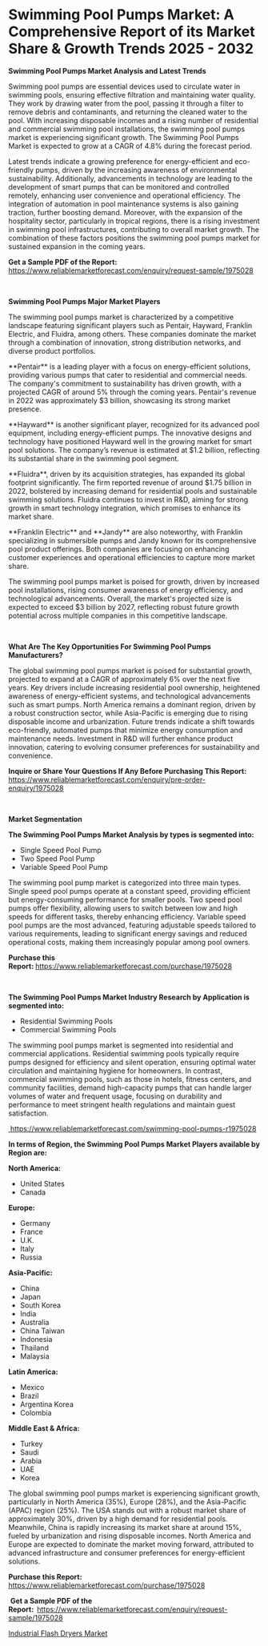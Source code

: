 <p><h1>Swimming Pool Pumps Market: A Comprehensive Report of its Market Share & Growth Trends 2025 - 2032</h1></p><p><strong>Swimming Pool Pumps Market Analysis and Latest Trends</strong></p>
<p><p>Swimming pool pumps are essential devices used to circulate water in swimming pools, ensuring effective filtration and maintaining water quality. They work by drawing water from the pool, passing it through a filter to remove debris and contaminants, and returning the cleaned water to the pool. With increasing disposable incomes and a rising number of residential and commercial swimming pool installations, the swimming pool pumps market is experiencing significant growth. The Swimming Pool Pumps Market is expected to grow at a CAGR of 4.8% during the forecast period.</p><p>Latest trends indicate a growing preference for energy-efficient and eco-friendly pumps, driven by the increasing awareness of environmental sustainability. Additionally, advancements in technology are leading to the development of smart pumps that can be monitored and controlled remotely, enhancing user convenience and operational efficiency. The integration of automation in pool maintenance systems is also gaining traction, further boosting demand. Moreover, with the expansion of the hospitality sector, particularly in tropical regions, there is a rising investment in swimming pool infrastructures, contributing to overall market growth. The combination of these factors positions the swimming pool pumps market for sustained expansion in the coming years.</p></p>
<p><strong>Get a Sample PDF of the Report:&nbsp;</strong> <a href="https://www.reliablemarketforecast.com/enquiry/request-sample/1975028?utm_campaign=2470&utm_medium=2&utm_source=Github&utm_content=ia&utm_term=20022025&utm_id=swimming-pool-pumps">https://www.reliablemarketforecast.com/enquiry/request-sample/1975028</a></p>
<p>&nbsp;</p>
<p><strong>Swimming Pool Pumps Major Market Players</strong></p>
<p><p>The swimming pool pumps market is characterized by a competitive landscape featuring significant players such as Pentair, Hayward, Franklin Electric, and Fluidra, among others. These companies dominate the market through a combination of innovation, strong distribution networks, and diverse product portfolios.</p><p>**Pentair** is a leading player with a focus on energy-efficient solutions, providing various pumps that cater to residential and commercial needs. The company's commitment to sustainability has driven growth, with a projected CAGR of around 5% through the coming years. Pentair's revenue in 2022 was approximately $3 billion, showcasing its strong market presence.</p><p>**Hayward** is another significant player, recognized for its advanced pool equipment, including energy-efficient pumps. The innovative designs and technology have positioned Hayward well in the growing market for smart pool solutions. The company’s revenue is estimated at $1.2 billion, reflecting its substantial share in the swimming pool segment.</p><p>**Fluidra**, driven by its acquisition strategies, has expanded its global footprint significantly. The firm reported revenue of around $1.75 billion in 2022, bolstered by increasing demand for residential pools and sustainable swimming solutions. Fluidra continues to invest in R&D, aiming for strong growth in smart technology integration, which promises to enhance its market share.</p><p>**Franklin Electric** and **Jandy** are also noteworthy, with Franklin specializing in submersible pumps and Jandy known for its comprehensive pool product offerings. Both companies are focusing on enhancing customer experiences and operational efficiencies to capture more market share.</p><p>The swimming pool pumps market is poised for growth, driven by increased pool installations, rising consumer awareness of energy efficiency, and technological advancements. Overall, the market's projected size is expected to exceed $3 billion by 2027, reflecting robust future growth potential across multiple companies in this competitive landscape.</p></p>
<p>&nbsp;</p>
<p><strong>What Are The Key Opportunities For Swimming Pool Pumps Manufacturers?</strong></p>
<p><p>The global swimming pool pumps market is poised for substantial growth, projected to expand at a CAGR of approximately 6% over the next five years. Key drivers include increasing residential pool ownership, heightened awareness of energy-efficient systems, and technological advancements such as smart pumps. North America remains a dominant region, driven by a robust construction sector, while Asia-Pacific is emerging due to rising disposable income and urbanization. Future trends indicate a shift towards eco-friendly, automated pumps that minimize energy consumption and maintenance needs. Investment in R&D will further enhance product innovation, catering to evolving consumer preferences for sustainability and convenience.</p></p>
<p><strong>Inquire or Share Your Questions If Any Before Purchasing This Report:</strong> <a href="https://www.reliablemarketforecast.com/enquiry/pre-order-enquiry/1975028?utm_campaign=2470&utm_medium=2&utm_source=Github&utm_content=ia&utm_term=20022025&utm_id=swimming-pool-pumps">https://www.reliablemarketforecast.com/enquiry/pre-order-enquiry/1975028</a></p>
<p>&nbsp;</p>
<p><strong>Market Segmentation</strong></p>
<p><strong>The Swimming Pool Pumps Market Analysis by types is segmented into:</strong></p>
<p><ul><li>Single Speed Pool Pump</li><li>Two Speed Pool Pump</li><li>Variable Speed Pool Pump</li></ul></p>
<p><p>The swimming pool pump market is categorized into three main types. Single speed pool pumps operate at a constant speed, providing efficient but energy-consuming performance for smaller pools. Two speed pool pumps offer flexibility, allowing users to switch between low and high speeds for different tasks, thereby enhancing efficiency. Variable speed pool pumps are the most advanced, featuring adjustable speeds tailored to various requirements, leading to significant energy savings and reduced operational costs, making them increasingly popular among pool owners.</p></p>
<p><strong>Purchase this Report:&nbsp;</strong><a href="https://www.reliablemarketforecast.com/purchase/1975028?utm_campaign=2470&utm_medium=2&utm_source=Github&utm_content=ia&utm_term=20022025&utm_id=swimming-pool-pumps">https://www.reliablemarketforecast.com/purchase/1975028</a></p>
<p>&nbsp;</p>
<p><strong>The Swimming Pool Pumps Market Industry Research by Application is segmented into:</strong></p>
<p><ul><li>Residential Swimming Pools</li><li>Commercial Swimming Pools</li></ul></p>
<p><p>The swimming pool pumps market is segmented into residential and commercial applications. Residential swimming pools typically require pumps designed for efficiency and silent operation, ensuring optimal water circulation and maintaining hygiene for homeowners. In contrast, commercial swimming pools, such as those in hotels, fitness centers, and community facilities, demand high-capacity pumps that can handle larger volumes of water and frequent usage, focusing on durability and performance to meet stringent health regulations and maintain guest satisfaction.</p></p>
<p><a href="https://www.reliablemarketforecast.com/swimming-pool-pumps-r1975028?utm_campaign=2470&utm_medium=2&utm_source=Github&utm_content=ia&utm_term=20022025&utm_id=swimming-pool-pumps">&nbsp;https://www.reliablemarketforecast.com/swimming-pool-pumps-r1975028</a></p>
<p><strong>In terms of Region, the Swimming Pool Pumps Market Players available by Region are:</strong></p>
<p>
    <p> <strong> North America: </strong>
        <ul>
            <li>United States</li>
            <li>Canada</li>
        </ul>
        </p> 
    <p> <strong> Europe: </strong>
        <ul>
            <li>Germany</li>
            <li>France</li>
            <li>U.K.</li>
            <li>Italy</li>
            <li>Russia</li>
        </ul>
        </p> 
    <p> <strong> Asia-Pacific: </strong>
        <ul>
            <li>China</li>
            <li>Japan</li>
            <li>South Korea</li>
            <li>India</li>
            <li>Australia</li>
            <li>China Taiwan</li>
            <li>Indonesia</li>
            <li>Thailand</li>
            <li>Malaysia</li>
        </ul>
        </p> 
    <p> <strong> Latin America: </strong>
        <ul>
            <li>Mexico</li>
            <li>Brazil</li>
            <li>Argentina Korea</li>
            <li>Colombia</li>
        </ul>
        </p> 
    <p> <strong> Middle East & Africa: </strong>
        <ul>
            <li>Turkey</li>
            <li>Saudi</li>
            <li>Arabia</li>
            <li>UAE</li>
            <li>Korea</li>
        </ul>
    </p>
    </p>
<p><p>The global swimming pool pumps market is experiencing significant growth, particularly in North America (35%), Europe (28%), and the Asia-Pacific (APAC) region (25%). The USA stands out with a robust market share of approximately 30%, driven by a high demand for residential pools. Meanwhile, China is rapidly increasing its market share at around 15%, fueled by urbanization and rising disposable incomes. North America and Europe are expected to dominate the market moving forward, attributed to advanced infrastructure and consumer preferences for energy-efficient solutions.</p></p>
<p><strong>Purchase this Report: </strong><a href="https://www.reliablemarketforecast.com/purchase/1975028?utm_campaign=2470&utm_medium=2&utm_source=Github&utm_content=ia&utm_term=20022025&utm_id=swimming-pool-pumps">https://www.reliablemarketforecast.com/purchase/1975028</a></p>
<p>&nbsp;<strong>Get a Sample PDF of the Report:&nbsp;&nbsp;</strong><a href="https://www.reliablemarketforecast.com/enquiry/request-sample/1975028?utm_campaign=2470&utm_medium=2&utm_source=Github&utm_content=ia&utm_term=20022025&utm_id=swimming-pool-pumps">https://www.reliablemarketforecast.com/enquiry/request-sample/1975028</a></p>
<p><strong></strong></p>
<p><p><a href="https://github.com/katonmarti489/Market-Research-Report-List-1/blob/main/industrial-flash-dryers-market.md?utm_campaign=2470&utm_medium=2&utm_source=Github&utm_content=ia&utm_term=20022025&utm_id=swimming-pool-pumps">Industrial Flash Dryers Market</a></p></p>